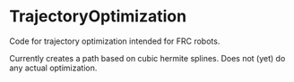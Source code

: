 # TrajectoryOptimization
Code for trajectory optimization intended for FRC robots.

Currently creates a path based on cubic hermite splines.
Does not (yet) do any actual optimization.
